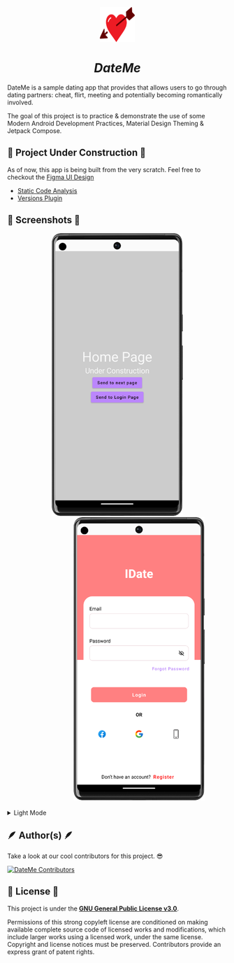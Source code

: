 <!-- NOTE: The log might (or not) be changed -->
<div align="center">
  <a href="./">
    <img src="./docs/assets/logo/official_logo.svg" alt="Logo" width="80" height="80">
  </a>

<h1 align = "center">
<b><i>DateMe</i></b>
</h1>
</div>

DateMe is a sample dating app that provides that allows users to go through dating partners: cheat, flirt, meeting and potentially becoming romantically involved.

The goal of this project is to practice & demonstrate the use of some Modern Android Development Practices, Material Design Theming & Jetpack Compose.

## 🚧 Project Under Construction 🚧

As of now, this app is being built from the very scratch.
Feel free to checkout the [Figma UI Design](https://www.figma.com/file/PgJFxHHQAnYB5roi11zgUb/DateMe!!---UI?node-id=0%3A1)

- [Static Code Analysis](./docs/StaticCodeAnalysis.md)
- [Versions Plugin](./docs/VersionsPlugin.md)

## 📱 Screenshots 📱

<div align="center">
<img src="./docs/assets/screenshots/home_page_dark.png" width="300"  />
<img style="margin-left: 100px" src="./docs/assets/screenshots/login_page_dark.png" width="300"/>
</div>
</br>
<details>
<summary>Light Mode</summary>
</br>
<div align="center">
<img src="./docs/assets/screenshots/home_page_bright.png" width="300"  />
<img style="margin-left: 100px" src="./docs/assets/screenshots/login_page_bright.png" width="300"  />
</details>

## 🪶 Author(s) 🪶

Take a look at our cool contributors for this project. 😎

[![DateMe Contributors](https://contrib.rocks/image?repo=android-batallion/dateme)](https://github.com/android-batallion/dateme/graphs/contributors)

## 📜 License 📜

This project is under the [**GNU General Public License v3.0**](./LICENSE).

Permissions of this strong copyleft license are conditioned on making available complete source code of licensed works and modifications, which include larger works using a licensed work, under the same license.
Copyright and license notices must be preserved. Contributors provide an express grant of patent rights.
